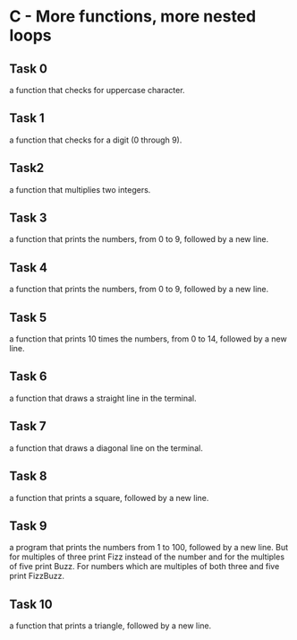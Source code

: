 # C - More functions, more nested loops

## Task 0
a function that checks for uppercase character.
## Task 1
a function that checks for a digit (0 through 9).
## Task2
a function that multiplies two integers.
## Task 3
a function that prints the numbers, from 0 to 9, followed by a new line.
## Task 4
a function that prints the numbers, from 0 to 9, followed by a new line.
## Task 5
a function that prints 10 times the numbers, from 0 to 14, followed by a new line.
## Task 6
a function that draws a straight line in the terminal.
## Task 7
a function that draws a diagonal line on the terminal.
## Task 8
a function that prints a square, followed by a new line.
## Task 9
a program that prints the numbers from 1 to 100, followed by a new line. But for multiples of three print Fizz instead of the number and for the multiples of five print Buzz. For numbers which are multiples of both three and five print FizzBuzz.
## Task 10
a function that prints a triangle, followed by a new line.

